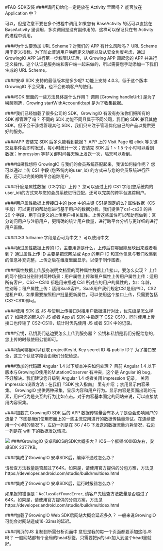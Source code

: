 #FAQ-SDK安装
####请问初始化一定是放在 Activity 里面吗？ 能否放在Application 中？

可以，但是注意不要在多个进程中调用,如果您有 BaseActivity 的话可以直接在 BaseActivity 里调用，多次调用是没有副作用的，这样可以保证只在有 Activity 的进程中调用。

####为什么要添加 URL Scheme？对我们的 APP 有什么风险吗？
URL Scheme 用于定义指标。为了防止普通用户唤醒定义功能以及从安全角度考虑，通过 GrowingIO APP 进行第一步权限认证后，从 Growing APP 调起您的 APP 并进行定义操作。这个认证是服务端和客户端一起来做的，所以需要您手动添加一下我们生成的 URL Scheme。

####安卓 SDK 支持的最低版本是多少呢?
功能上支持 4.0.3，低于这个版本 GrowingIO 不会采集，也不会影响客户的使用。

####SDK 里面的一些方法具体是什么作用？
调用 [Growing handleUrl:] 是为了唤醒圈选，Growing startWithAccountId:api 是为了收集数据。

####我们已经加载了很多公司的 SDK，GrowingIO 有没有办法你们把所有的 SDK 都管理了吗？
不同的 SDK 功能不同且属于不同公司，我们的 SDK 兼容其他 SDK，但不会干涉或管理其他 SDK，我们只专注于管理优化自己的产品以提供更好的服务。

####APP 安装完 SDK 后多久能看到数据？
APP 上的 Visit Page 和 click 等关键交互事件会即时发送，每小时统计一次；安装完 SDK 后 1 ~ 1.5 个小时可以看到数据；impression 等非关键时间每天晚上发送一次，隔天可以看到。

####如果我想将 GrowingIO 与我们的会员系统匹配起来，我该如何操作呢？
您可以通过上传 CS1 字段 (您系统内的user_id) 的方式来与您的会员系统进行匹配，还可以完美的跨平台追踪用户。

####什麽是属性数据（CS字段）上传？
您可以通过上传 CS1 字段(您系统内的user_id)的方式来与您的会员系统进行匹配，还可以完美的跨平台追踪用户。

####用户属性数据上传接口中的 json 中的主键 CS1是固定的么?
属性数据（CS字段）可以更好的帮助您进行基于用户的数据分析。我们提供了cs1-cs20 的共 20 个字段，用于自定义的上传用户相关属性。上传这些属性可以帮助您做到：区分访问用户与注册用户，更精确的统计用户数量，进行跨平台分析与更详细的进行用户画像。

####CS3 fullname 字段是否可为中文？
可以使用中文

####通过属性数据上传的 ID，主要用途是什么，上传后在哪里能反映出来或者看到？
通过属性上传 ID 主要是把您网站或 App 的用户 ID 和其他信息与我们收集到的信息补充完整，上传之后在维度里面显示，以便于制作图表。

####属性数据上传服务说明文档里的两种属性数据上传接口，要怎么实现？
上传的两个接口分别针对两种场景：用户属性上传和租户属性上传用户属性上传：适用所有客户，CS2－CS10 都是用来描述 CS1 所对应的用户的属性的，如：年龄，性别等；租户属性上传：适用SaaS客户，SaaS用户我们规定CS1是用户ID，CS2是租户ID，如果需要按照租户批量更新属性，可以使用这个接口上传，只需要包括CS2-CS10即可。

####使用 SDK 或 JS 与使用上传接口对接用户数据进行对比，优先级是怎么样的？
如果您的嵌入的 JS 或者 App 的 SDK 中指定了 CS2-CS10，同时使用上传接口也传输了 CS2-CS10，统计时优先使用 JS 或者 SDK 中的记录。

####公钥，私钥我们这边要怎么上传到服务器？
公钥和私钥是我们分配给您的，您上传的时候使用公钥即可。

####请问哪里可以获取 projectKeyId, Key secret ID 与 public ID？
为了接口安全，这三个认证字段会由我们分配给您。

####添加的代码跟 Angular 1.4 以下版本冲突如何处理？
目前 Angular 1.4 以下版本与GrowingIO使用的MutationObserver 有冲突，这个是 Angular 的 bug，不好解决。我们建议您升级到 Angular 1.4 或者关闭 impression 记录。 关闭impression设置方法：在我们『SDK 接入指南』 里有介绍 ；禁用显示内容采集。
GrowingIO 提供两种采集，显示内容和用户行为。显示内容是页面出现的元素，用户行为是交互的行为比如点击。对于内容基本固定的网站来说，可以直接禁用内容采集。

####加载完 GrowingIO SDK 后的 APP 数据传输量会有多大？是否会影响用户的流量？
下图是我们使用市面上的一些主流应用进行的数据传输量测试。在连续使用一个小时的情况下，左边一列是在 3G / 4G 下发送的数据流量消耗情况，右边一列是在 wifi 下的数据发送情况。

![](https://help.growingio.com/%E6%B5%81%E9%87%8F%E6%B5%8B%E8%AF%95.png)
####GrowingIO 安卓和iOS的SDK大概多大？
iOS一个框架400KB左右，安卓SDK 237.7KB。

####集成了GrowingIO 安卓SDK后，编译不通过怎么办？

请检查方法数量是否超过了64K。如果是，请使用官方提供的分包方案，方法见https://developer.android.com/studio/build/multidex.html

####集成了GrowingIO 安卓SDK后，运行时报错怎么办？

如果报的错误是：`NoClassDefFoundError`,
请客户先检查方法数量是否超过了64K。如果是，请使用官方提供的分包方案，方法见https://developer.android.com/studio/build/multidex.html

####加载了GrowingIO Web SDK后网站大概会延迟多久？
一般来说GrowingIO可能会对网站造成16-32ms的延迟。

####网页的JS 复制到所需分析页面中 意思是我的每一个页面都要添加这段JS吗？
一般网站都有个全局的head标签，只需要把js的sdk加入到这个head里就好。